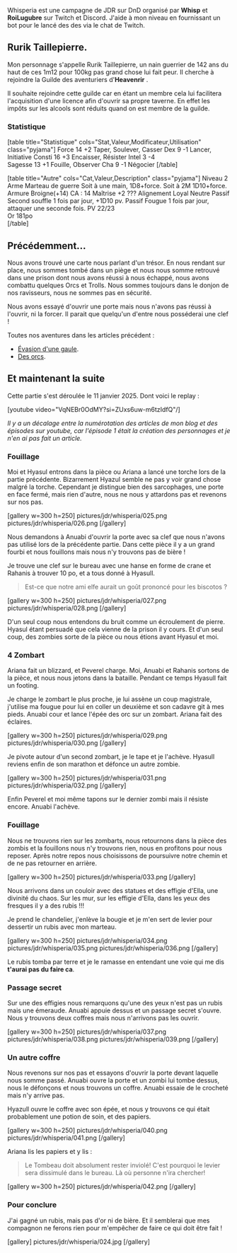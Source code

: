 
Whisperia est une campagne de JDR sur DnD organisé par **Whisp** et **RoiLugubre** sur Twitch et Discord. 
J'aide à mon niveau en fournissant un bot pour le lancé des des via le chat de Twitch.

## Rurik Taillepierre.

Mon personnage s'appelle Rurik Taillepierre, un nain guerrier de 142 ans 
du haut de ces 1m12 pour 100kg pas grand chose lui fait peur. 
Il cherche à rejoindre la Guilde des aventuriers d'__Heavenrir__ .

Il souhaite rejoindre cette guilde car en étant un membre cela 
lui facilitera l'acquisition d'une licence afin d'ouvrir sa propre taverne. 
En effet les impôts sur les alcools sont réduits quand on est membre de la guilde.

### Statistique

[table title="Statistique" cols="Stat,Valeur,Modificateur,Utilisation" class="pyjama"]
Force	14	+2	Taper, Soulever, Casser
Dex	9	-1	Lancer, Initiative
Consti	16	+3	Encaisser, Résister
Intel	3	-4	 
Sagesse	13	+1	Fouille, Observer
Cha	9	-1	Négocier
[/table]

[table title="Autre" cols="Cat,Valeur,Description" class="pyjama"]
Niveau	2
Arme	Marteau de guerre	Soit à une main, 1D8+force. Soit à 2M 1D10+force.
Armure	Broigne(+14)	CA : 14
Maîtrise	+2	???
Alignement	Loyal Neutre
Passif	Second souffle	1 fois par jour, +1D10 pv.
Passif	Fougue	1 fois par jour, attaquer une seconde fois.
PV	22/23	 
Or	181po	 
[/table]

## Précédemment...

Nous avons trouvé une carte nous parlant d'un trésor. En nous rendant sur place, nous sommes tombé dans un piège
et nous nous somme retrouvé dans une prison dont nous avons réussi à nous échappé, nous avons combattu quelques Orcs et Trolls. 
Nous sommes toujours dans le donjon de nos ravisseurs, nous ne sommes pas en sécurité. 

Nous avons essayé d'ouvrir une porte mais nous n'avons pas réussi à l'ouvrir, ni la forcer. Il parait que quelqu'un d'entre nous posséderai une clef !

Toutes nos aventures dans les articles précédent :
* [Évasion d'une gaule](2024/whisperia-1-evasion-d-une-gaule.html). 
* [Des orcs](2024/whisperia-2-orcs-et-chaussette.html). 

## Et maintenant la suite

Cette partie s'est déroulée le 11 janvier 2025. Dont voici le replay :

[youtube video="VqNEBr0OdMY?si=ZUxs6uw-m6tzIdfQ"/]

*Il y a un décalage entre la numérotation des articles de mon blog et des épisodes sur youtube, car l'épisode 1 était la création des personnages et je n'en ai pas fait un article.*

### Fouillage

Moi et Hyasul entrons dans la pièce ou Ariana a lancé une torche lors de la partie précédente. 
Bizarrement Hyazul semble ne pas y voir grand chose malgré la torche. 
Cependant je distingue bien des sarcophages, une porte en face fermé, mais rien d'autre, nous ne nous y attardons pas et revenons sur nos pas. 

[gallery w=300 h=250]
pictures/jdr/whisperia/025.png
pictures/jdr/whisperia/026.png
[/gallery]

Nous demandons à Anuabi d'ouvrir la porte avec sa clef que nous n'avons pas utilisé lors de la précédente partie. 
Dans cette pièce il y a un grand fourbi et nous fouillons mais nous n'y trouvons pas de bière ! 

Je trouve une clef sur le bureau avec une hanse en forme de crane et Rahanis à trouver 10 po, et a tous donné à Hyasull. 

> Est-ce que notre ami elfe aurait un goût prononcé pour les biscotos ?

[gallery w=300 h=250]
pictures/jdr/whisperia/027.png
pictures/jdr/whisperia/028.png
[/gallery]

D'un seul coup nous entendons du bruit comme un écroulement de pierre. 
Hyasul étant persuadé que cela vienne de la prison il y cours. 
Et d'un seul coup, des zombies sorte de la pièce ou nous étions avant Hyasul et moi.

### 4 Zombart

Ariana fait un blizzard, et Peverel charge.
Moi, Anuabi et Rahanis sortons de la pièce, et nous nous jetons dans la bataille. Pendant ce temps Hyasull fait un footing.

Je charge le zombart le plus proche, je lui assène un coup magistrale, j'utilise ma fougue pour lui en coller un deuxième et son cadavre git à mes pieds. 
Anuabi cour et lance l'épée des orc sur un zombart. Ariana fait des éclaires. 

[gallery w=300 h=250]
pictures/jdr/whisperia/029.png
pictures/jdr/whisperia/030.png
[/gallery]

Je pivote autour d'un second zombart, je le tape et je l'achève. 
Hyasull reviens enfin de son marathon et défonce un autre zombie.

[gallery w=300 h=250]
pictures/jdr/whisperia/031.png
pictures/jdr/whisperia/032.png
[/gallery]

Enfin Peverel et moi même tapons sur le dernier zombi mais il résiste encore. Anuabi l'achève.

### Fouillage

Nous ne trouvons rien sur les zombarts, nous retournons dans la pièce des zombis et la fouillons nous n'y trouvons rien, nous en profitons pour nous reposer. 
Après notre repos nous choisissons de poursuivre notre chemin et de ne pas retourner en arrière. 

[gallery w=300 h=250]
pictures/jdr/whisperia/033.png
[/gallery]

Nous arrivons dans un couloir avec des statues et des effigie d'Ella, une divinité du chaos. 
Sur les mur, sur les effigie d'Ella, dans les yeux des fresques il y a des rubis !!!

Je prend le chandelier, j'enlève la bougie et je m'en sert de levier pour dessertir un rubis avec mon marteau. 

[gallery w=300 h=250]
pictures/jdr/whisperia/034.png
pictures/jdr/whisperia/035.png
pictures/jdr/whisperia/036.png
[/gallery]

Le rubis tomba par terre et je le ramasse en entendant une voie qui me dis __t'aurai pas du faire ca__.

### Passage secret

Sur une des effigies nous remarquons qu'une des yeux n'est pas un rubis mais une émeraude. 
Anuabi appuie dessus et un passage secret s'ouvre. Nous y trouvons deux coffres mais nous n'arrivons pas les ouvrir. 

[gallery w=300 h=250]
pictures/jdr/whisperia/037.png
pictures/jdr/whisperia/038.png
pictures/jdr/whisperia/039.png
[/gallery]

### Un autre coffre

Nous revenons sur nos pas et essayons d'ouvrir la porte devant laquelle nous somme passé. 
Anuabi ouvre la porte et un zombi lui tombe dessus, nous le défonçons et nous trouvons un coffre. Anuabi essaie de le crocheté mais n'y arrive pas.

Hyazull ouvre le coffre avec son épée, et nous y trouvons ce qui était probablement une potion de soin, et des papiers. 

[gallery w=300 h=250]
pictures/jdr/whisperia/040.png
pictures/jdr/whisperia/041.png
[/gallery]

Ariana lis les papiers et y lis : 

> Le Tombeau doit absolument rester inviolé! C'est pourquoi le levier sera dissimulé dans le bureau. 
> Là où personne n'ira chercher!

[gallery w=300 h=250]
pictures/jdr/whisperia/042.png
[/gallery]

### Pour conclure

J'ai gagné un rubis, mais pas d'or ni de bière. 
Et il semblerai que mes compagnon ne ferons rien pour m'empêcher de faire ce qui doit être fait !

[gallery]
pictures/jdr/whisperia/024.jpg
[/gallery]


